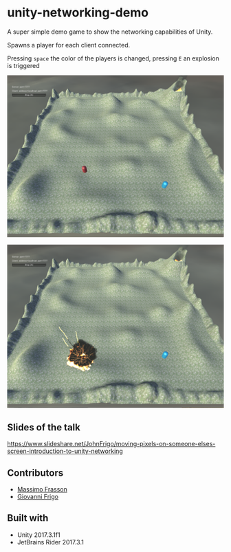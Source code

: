 # unity-networking-demo

A super simple demo game to show the networking capabilities of Unity. 

Spawns a player for each client connected.

Pressing `space` the color of the players is changed, pressing `E` an explosion is triggered

![screenshot 1](screenshots/screen_1.png)

![screenshot 2](screenshots/screen_2.png)

## Slides of the talk

https://www.slideshare.net/JohnFrigo/moving-pixels-on-someone-elses-screen-introduction-to-unity-networking

## Contributors

- [Massimo Frasson](https://github.com/MaxFrax)
- [Giovanni Frigo](https://github.com/GiovanniFrigo)

## Built with

- Unity 2017.3.1f1 
- JetBrains Rider 2017.3.1
